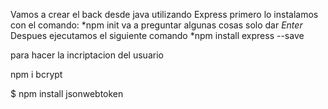 Vamos a crear el back desde java utilizando Express primero lo instalamos con el comando:
*npm init
va a preguntar algunas cosas solo dar *Enter*
Despues ejecutamos el siguiente comando
*npm install express --save

para hacer la incriptacion del usuario

npm i bcrypt

$ npm install jsonwebtoken
